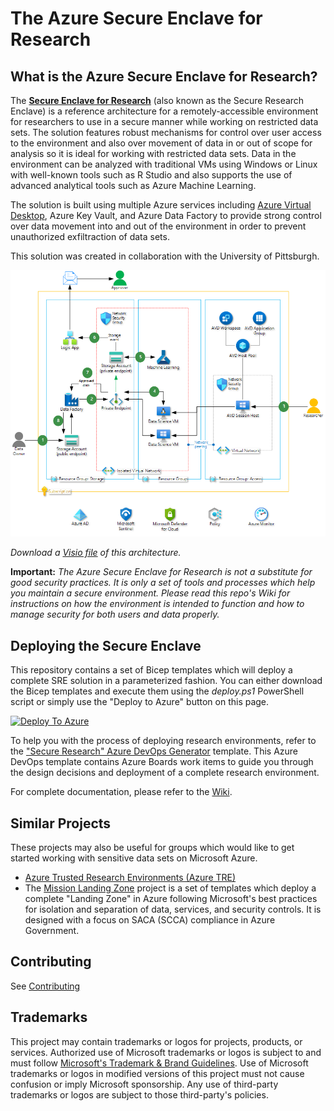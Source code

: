 # The Azure Secure Enclave for Research

## What is the Azure Secure Enclave for Research?

The [**Secure Enclave for Research**](https://docs.microsoft.com/azure/architecture/example-scenario/ai/secure-compute-for-research) (also known as the Secure Research Enclave) is a reference architecture for a remotely-accessible environment for researchers to use in a secure manner while working on restricted data sets. The solution features robust mechanisms for control over user access to the environment and also over movement of data in or out of scope for analysis so it is ideal for working with restricted data sets. Data in the environment can be analyzed with traditional VMs using Windows or Linux with well-known tools such as R Studio and also supports the use of advanced analytical tools such as Azure Machine Learning.

The solution is built using multiple Azure services including [Azure Virtual Desktop](https://azure.microsoft.com/services/virtual-desktop/), Azure Key Vault, and Azure Data Factory to provide strong control over data movement into and out of the environment in order to prevent unauthorized exfiltraction of data sets.

This solution was created in collaboration with the University of Pittsburgh.

![SRE Architecture Diagram](docs/diagram/AzureSecureEnclaveForResearch.png)

*Download a [Visio file](docs/diagram/AzureSecureEnclaveForResearch.vsdx) of this architecture.*

**Important:**  *The Azure Secure Enclave for Research is not a substitute for good security practices. It is only a set of tools and processes which help you maintain a secure environment. Please read this repo's Wiki for instructions on how the environment is intended to function and how to manage security for both users and data properly.*

## Deploying the Secure Enclave

This repository contains a set of Bicep templates which will deploy a complete SRE solution in a parameterized fashion. You can either download the Bicep templates and execute them using the *deploy.ps1* PowerShell script or simply use the "Deploy to Azure" button on this page.

[![Deploy To Azure](https://aka.ms/deploytoazurebutton)](https://portal.azure.com/#blade/Microsoft_Azure_CreateUIDef/CustomDeploymentBlade/uri/https%3A%2F%2Fraw.githubusercontent.com%2FMicrosoft%2FAzure-Secure-Enclave-for-Research%2Fmain%2Farm_templates%2Fazuredeploy.json/createUIDefinitionUri/https%3A%2F%2Fraw.githubusercontent.com%2FMicrosoft%2FAzure-Secure-Enclave-for-Research%2Fmain%2Farm_templates%2FmainUiDefinition.json)

To help you with the process of deploying research environments, refer to the ["Secure Research" Azure DevOps Generator](https://azuredevopsdemogenerator.azurewebsites.net/?name=secresearch) template. This Azure DevOps template contains Azure Boards work items to guide you through the design decisions and deployment of a complete research environment.

For complete documentation, please refer to the [Wiki](/wiki).

## Similar Projects

These projects may also be useful for groups which would like to get started working with sensitive data sets on Microsoft Azure.

- [Azure Trusted Research Environments (Azure TRE)](https://microsoft.github.io/AzureTRE)
- The [Mission Landing Zone](https://github.com/Azure/MissionLZ) project is a set of templates which deploy a complete "Landing Zone" in Azure following Microsoft's best practices for isolation and separation of data, services, and security controls. It is designed with a focus on SACA (SCCA) compliance in Azure Government.

## Contributing

See [Contributing](CONTRIBUTING.md)

## Trademarks

This project may contain trademarks or logos for projects, products, or services. Authorized use of Microsoft trademarks or logos is subject to and must follow [Microsoft's Trademark & Brand Guidelines](https://www.microsoft.com/legal/intellectualproperty/trademarks/usage/general). Use of Microsoft trademarks or logos in modified versions of this project must not cause confusion or imply Microsoft sponsorship. Any use of third-party trademarks or logos are subject to those third-party's policies.
